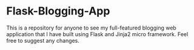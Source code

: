 # Flask-Blogging-App
This is a repository for anyone to see my full-featured blogging web application that I have built using Flask and Jinja2 micro framework. Feel free to suggest any changes.